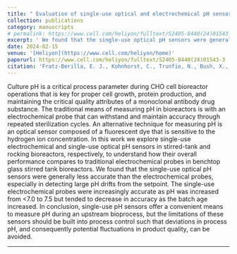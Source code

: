 ```yaml
---
title: " Evaluation of single-use optical and electrochemical pH sensors in upstream bioprocessing"
collection: publications
category: manuscripts
# permalink: https://www.cell.com/heliyon/fulltext/S2405-8440(24)01543-3
excerpt: ' We found that the single-use optical pH sensors were generally less accurate than the electrochemical probes, especially in detecting large pH drifts from the setpoint.'
date: 2024-02-15
venue: '[Heliyon](https://www.cell.com/heliyon/home)'
paperurl: https://www.cell.com/heliyon/fulltext/S2405-8440(24)01543-3
citation: 'Fratz-Berilla, E. J., Kohnhorst, C., Trunfio, N., Bush, X., <b> Gyorgypal, A., </b> & Agarabi, C. (2024). &quot; Evaluation of single-use optical and electrochemical pH sensors in upstream bioprocessing.&quot; <i> Heliyon</i>. 10(3).'
---
```


Culture pH is a critical process parameter during CHO cell bioreactor operations that is key for proper cell growth, protein production, and maintaining the critical quality attributes of a monoclonal antibody drug substance. The traditional means of measuring pH in bioreactors is with an electrochemical probe that can withstand and maintain accuracy through repeated sterilization cycles. An alternative technique for measuring pH is an optical sensor composed of a fluorescent dye that is sensitive to the hydrogen ion concentration. In this work we explore single-use electrochemical and single-use optical pH sensors in stirred-tank and rocking bioreactors, respectively, to understand how their overall performance compares to traditional electrochemical probes in benchtop glass stirred tank bioreactors. We found that the single-use optical pH sensors were generally less accurate than the electrochemical probes, especially in detecting large pH drifts from the setpoint. The single-use electrochemical probes were increasingly accurate as pH was increased from <7.0 to 7.5 but tended to decrease in accuracy as the batch age increased. In conclusion, single-use pH sensors offer a convenient means to measure pH during an upstream bioprocess, but the limitations of these sensors should be built into process control such that deviations in process pH, and consequently potential fluctuations in product quality, can be avoided.

---

